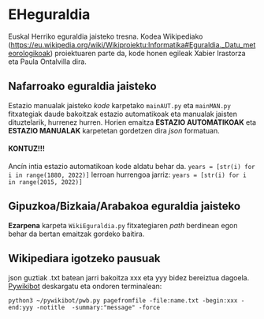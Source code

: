 # EHeguraldia
Euskal Herriko eguraldia jaisteko tresna. Kodea Wikipediako (https://eu.wikipedia.org/wiki/Wikiproiektu:Informatika#Eguraldia._Datu_meteorologikoak) proiektuaren parte da, kode honen egileak Xabier Irastorza eta Paula Ontalvilla dira.


## Nafarroako eguraldia jaisteko
Estazio manualak jaisteko *kode* karpetako ```mainAUT.py``` eta ```mainMAN.py``` fitxategiak daude bakoitzak estazio automatikoak eta manualak jaisten dituztelarik, hurrenez hurren. Horien emaitza **ESTAZIO AUTOMATIKOAK** eta  **ESTAZIO MANUALAK** karpetetan gordetzen dira _json_ formatuan.

#### **KONTUZ!!!**
Ancín intia estazio automatikoan kode aldatu behar da.  ``years = [str(i) for i in range(1880, 2022)]`` lerroan hurrengoa jarriz: ``years = [str(i) for i in range(2015, 2022)]``


## Gipuzkoa/Bizkaia/Arabakoa eguraldia jaisteko
**Ezarpena** karpeta ``WikiEguraldia.py`` fitxategiaren _path_ berdinean egon behar da bertan emaitzak gordeko baitira. 


## Wikipediara igotzeko pausuak
json guztiak .txt batean jarri bakoitza xxx eta yyy bidez bereiztua dagoela. [Pywikibot](https://www.mediawiki.org/wiki/Manual:Pywikibot/Installation) deskargatu eta ondoren terminalean:
```
python3 ~/pywikibot/pwb.py pagefromfile -file:name.txt -begin:xxx -end:yyy -notitle  -summary:"message" -force
```


